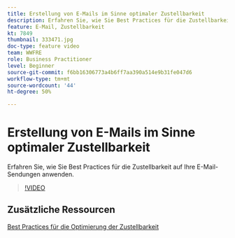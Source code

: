 ```yaml
---
title: Erstellung von E-Mails im Sinne optimaler Zustellbarkeit
description: Erfahren Sie, wie Sie Best Practices für die Zustellbarkeit auf Ihre E-Mail-Sendungen anwenden.
feature: E-Mail, Zustellbarkeit
kt: 7849
thumbnail: 333471.jpg
doc-type: feature video
team: WWFRE
role: Business Practitioner
level: Beginner
source-git-commit: f6bb16306773a4b6ff7aa390a514e9b31fe047d6
workflow-type: tm+mt
source-wordcount: '44'
ht-degree: 50%

---
```



# Erstellung von E-Mails im Sinne optimaler Zustellbarkeit

Erfahren Sie, wie Sie Best Practices für die Zustellbarkeit auf Ihre E-Mail-Sendungen anwenden.

>[!VIDEO](https://video.tv.adobe.com/v/333471?quality=12)

## Zusätzliche Ressourcen

[Best Practices für die Optimierung der Zustellbarkeit](https://experienceleague.adobe.com/docs/deliverability-learn/deliverability-best-practice-guide/introduction.html?lang=de)
